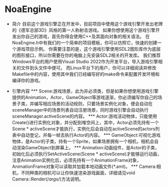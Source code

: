 # NoaEngine
* 简介
目前这个游戏引擎正在开发中，目前项目中使用这个游戏引擎开发出老牌的《德军总部3D》风格的第一人称射击游戏。
如果你想使用这个游戏引擎开发出你自己的游戏，首先你得会使用C++及其面向对象的相关语法。
在NoaEngine.h中有我们的一个简单的项目模板，你可以仿照它，快速的创建一个游戏项目示例。
你需要注意的是，这个游戏引擎使用SDL2图形库作为底层的图形接口，所以你需要在你的电脑上先安装SDL2相关的开发库。
我们推荐Windows平台的用户使用Visual Studio 2022作为开发平台，导入游戏引擎相关的文件到头文件中便可。
而Linux平台下的用户，你可以详细阅读并修改Makefile中的内容，使用其中我们已经编写好的make命令来配置开发环境和编译你的游戏。

* 引擎内容
*** Scene:游戏场景，此为非必须类，但是如果你想使用游戏引擎提供的Animation，Actor，GameObject等游戏逐渐，你必须编写你自己的场景子类，并编写相应场景的活动规则，只要场景实例化对象，便会自动在sceneManager中的场景列表自动注册场景，同时游戏引擎会自动执行sceneManager.activeScene的内容。
*** Actor:游戏活动物体，只能使用Create()进行实例化对象，并分配到堆空间上，其中，Actor必须先持有一个Scene * activeScene才能执行，实例化后会自动在activeScene的actors列表中自动登记，并每一帧去执行Actor的内容。
*** GameObject:可视化游戏物体，是Actor的子类，持有一个Sprite，如果场景拥有一个相机，相机会自动渲染GameObject到屏幕上。
*** Animation:动画组件，是Actor的子类，初始化后必须执行SetActiveScene(Scene * activeScene)才能够运行动画，注意Animation实例化后，必须先持有一个AnimationFrame对象，AnimationFrame对象可以读取并加载本地动画文件(*.amt)。
*** Camera:相机，不同种类的相机可以让你快速渲染游戏画面，详细请见void Camera::Render(/*args*/)方法说明。
